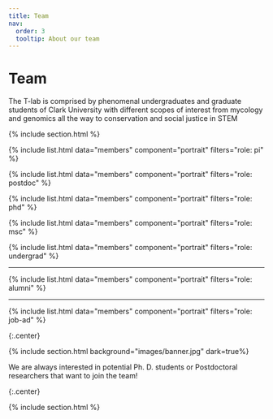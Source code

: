 ```yaml
---
title: Team
nav:
  order: 3
  tooltip: About our team
---
```


# <i class="fas fa-users"></i>Team

The T-lab is comprised by phenomenal undergraduates and graduate students of Clark University with different scopes of interest from mycology and genomics all the way to conservation and social justice in STEM

{% include section.html %}

{%
  include list.html
  data="members"
  component="portrait"
  filters="role: pi"
%}

{%
  include list.html
  data="members"
  component="portrait"
  filters="role: postdoc"
%}

{%
  include list.html
  data="members"
  component="portrait"
  filters="role: phd"
%}

{%
  include list.html
  data="members"
  component="portrait"
  filters="role: msc"
%}

{%
  include list.html
  data="members"
  component="portrait"
  filters="role: undergrad"
%}

***

{%
  include list.html
  data="members"
  component="portrait"
  filters="role: alumni"
%}

***

{%
  include list.html
  data="members"
  component="portrait"
  filters="role: job-ad"
%}

{:.center}

{% include section.html background="images/banner.jpg" dark=true%}

We are always interested in potential Ph. D. students or Postdoctoral researchers that want to join the team!

{:.center}

{% include section.html %}
